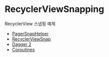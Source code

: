 # RecyclerViewSnapping
RecyclerView 스냅핑 예제
* [PagerSnapHelper](https://developer.android.com/reference/android/support/v7/widget/PagerSnapHelper)
* [RecyclerViewSnap](https://github.com/rubensousa/RecyclerViewSnap)
* [Dagger 2](https://github.com/google/dagger)
* [Coroutines](https://kotlinlang.org/docs/reference/coroutines.html)